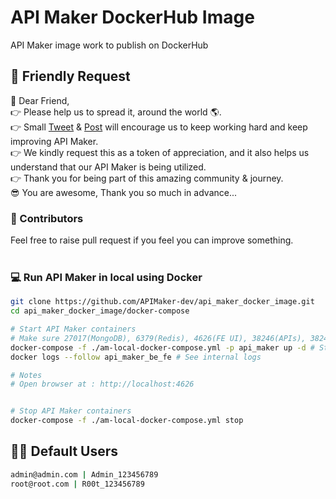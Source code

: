 # API Maker DockerHub Image
API Maker image work to publish on DockerHub

## 🙏 Friendly Request
💞 Dear Friend,<br/>
👉 Please help us to spread it, around the world 🌎. <br/>
👉 Small [Tweet](https://twitter.com/api_maker) & [Post](https://www.linkedin.com/company/api-maker) will encourage us to keep working hard and keep improving API Maker. <br/>
👉 We kindly request this as a token of appreciation, and it also helps us understand that our API Maker is being utilized.<br/>
👉 Thank you for being part of this amazing community & journey. <br/>
😎 You are awesome, Thank you so much in advance...


### 🙋 Contributors
Feel free to raise pull request if you feel you can improve something.
<br/>
<br/>


### 💻 Run API Maker in local using Docker
```sh
git clone https://github.com/APIMaker-dev/api_maker_docker_image.git
cd api_maker_docker_image/docker-compose

# Start API Maker containers
# Make sure 27017(MongoDB), 6379(Redis), 4626(FE UI), 38246(APIs), 38245(WS) ports are open.
docker-compose -f ./am-local-docker-compose.yml -p api_maker up -d # Start API Maker containers
docker logs --follow api_maker_be_fe # See internal logs

# Notes
# Open browser at : http://localhost:4626


# Stop API Maker containers
docker-compose -f ./am-local-docker-compose.yml stop
```


## 👨‍🦰 Default Users
```sh
admin@admin.com | Admin_123456789
root@root.com | R00t_123456789
```
<br/>

